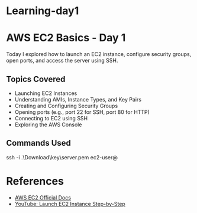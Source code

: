 # Learning-day1
# AWS EC2 Basics - Day 1

Today I explored how to launch an EC2 instance, configure security groups, open ports, and access the server using SSH.

## Topics Covered
- Launching EC2 Instances
- Understanding AMIs, Instance Types, and Key Pairs
- Creating and Configuring Security Groups
- Opening ports (e.g., port 22 for SSH, port 80 for HTTP)
- Connecting to EC2 using SSH
- Exploring the AWS Console

## Commands Used
ssh -i .\Download\key\server.pem ec2-user@<public-ip>

# References

- [AWS EC2 Official Docs](https://docs.aws.amazon.com/AWSEC2/latest/UserGuide/EC2_GetStarted.html)
- [YouTube: Launch EC2 Instance Step-by-Step](https://youtu.be/2zeoNC4cdTA?si=M2n9h7PmZMsXZ_7t)

